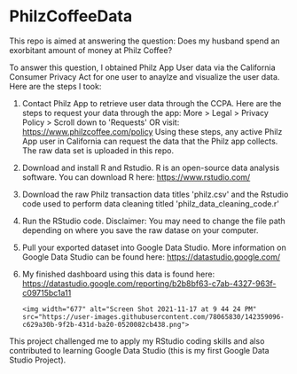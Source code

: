 # PhilzCoffeeData

This repo is aimed at answering the question: Does my husband spend an exorbitant amount of money at Philz Coffee? 

To answer this question, I obtained Philz App User data via the California Consumer Privacy Act for one user to anaylze and visualize the user data. Here are the steps I took: 

  1. Contact Philz App to retrieve user data through the CCPA. 
      Here are the steps to request your data through the app: 
          More > Legal > Privacy Policy > Scroll down to 'Requests' 
                      OR
          visit: https://www.philzcoffee.com/policy
      Using these steps, any active Philz App user in California can request the data that the Philz app collects. The raw data set is uploaded in this repo.  
      
  2.  Download and install R and Rstudio. R is an open-source data analysis software. You can download R here: https://www.rstudio.com/ 

  3.  Download the raw Philz transaction data titles 'philz.csv' and the Rstudio code used to perform data cleaning titled 'philz_data_cleaning_code.r'
    
  4.  Run the RStudio code. Disclaimer: You may need to change the file path depending on where you save the raw datase on your computer.
    
  5.  Pull your exported dataset into Google Data Studio. More information on Google Data Studio can be found here: https://datastudio.google.com/
   
  6.  My finished dashboard using this data is found here: https://datastudio.google.com/reporting/b2b8bf63-c7ab-4327-963f-c09715bc1a11
          
          <img width="677" alt="Screen Shot 2021-11-17 at 9 44 24 PM" src="https://user-images.githubusercontent.com/78065830/142359096-c629a30b-9f2b-431d-ba20-0520082cb438.png">

This project challenged me to apply my RStudio coding skills and also contributed to learning Google Data Studio (this is my first Google Data Studio Project). 
